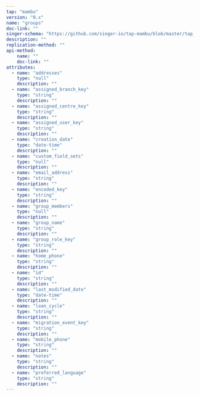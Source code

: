 ```yaml
---
tap: "mambu"
version: "0.x"
name: "groups"
doc-link: ""
singer-schema: "https://github.com/singer-io/tap-mambu/blob/master/tap_mambu/schemas/groups.json"
description: ""
replication-method: ""
api-method:
    name: ""
    doc-link: ""
attributes:
  - name: "addresses"
    type: "null"
    description: ""
  - name: "assigned_branch_key"
    type: "string"
    description: ""
  - name: "assigned_centre_key"
    type: "string"
    description: ""
  - name: "assigned_user_key"
    type: "string"
    description: ""
  - name: "creation_date"
    type: "date-time"
    description: ""
  - name: "custom_field_sets"
    type: "null"
    description: ""
  - name: "email_address"
    type: "string"
    description: ""
  - name: "encoded_key"
    type: "string"
    description: ""
  - name: "group_members"
    type: "null"
    description: ""
  - name: "group_name"
    type: "string"
    description: ""
  - name: "group_role_key"
    type: "string"
    description: ""
  - name: "home_phone"
    type: "string"
    description: ""
  - name: "id"
    type: "string"
    description: ""
  - name: "last_modified_date"
    type: "date-time"
    description: ""
  - name: "loan_cycle"
    type: "string"
    description: ""
  - name: "migration_event_key"
    type: "string"
    description: ""
  - name: "mobile_phone"
    type: "string"
    description: ""
  - name: "notes"
    type: "string"
    description: ""
  - name: "preferred_language"
    type: "string"
    description: ""
---
```

